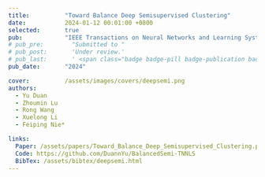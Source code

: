 ```yaml
---
title:          "Toward Balance Deep Semisupervised Clustering"
date:           2024-01-12 00:01:00 +0800
selected:       true
pub:            "IEEE Transactions on Neural Networks and Learning Systems (TNNLS)"
# pub_pre:        "Submitted to "
# pub_post:       'Under review.'
# pub_last:       ' <span class="badge badge-pill badge-publication badge-success">Spotlight</span>'
pub_date:       "2024"

cover:          /assets/images/covers/deepsemi.png
authors:
  - Yu Duan
  - Zhoumin Lu
  - Rong Wang
  - Xuelong Li
  - Feiping Nie*

links:
  Paper: /assets/papers/Toward_Balance_Deep_Semisupervised_Clustering.pdf
  Code: https://github.com/DuannYu/BalancedSemi-TNNLS
  BibTex: /assets/bibtex/deepsemi.html
---
```

